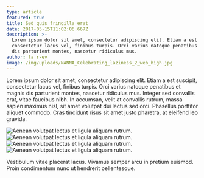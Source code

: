 ```yaml
---
type: article
featured: true
title: Sed quis fringilla erat
date: 2017-05-15T11:02:06.667Z
description: >-
  Lorem ipsum dolor sit amet, consectetur adipiscing elit. Etiam a est suscipit,
  consectetur lacus vel, finibus turpis. Orci varius natoque penatibus et magnis
  dis parturient montes, nascetur ridiculus mus.
author: la r-ev
image: /img/uploads/NANNA_Celebrating_laziness_2_web_high.jpg
---
```

Lorem ipsum dolor sit amet, consectetur adipiscing elit. Etiam a est suscipit, consectetur lacus vel, finibus turpis. Orci varius natoque penatibus et magnis dis parturient montes, nascetur ridiculus mus. Integer sed convallis erat, vitae faucibus nibh. In accumsan, velit at convallis rutrum, massa sapien maximus nisl, sit amet volutpat dui lectus sed orci. Phasellus porttitor aliquet commodo. Cras tincidunt risus sit amet justo pharetra, at eleifend leo gravida.

![Aenean volutpat lectus et ligula aliquam rutrum.](/img/uploads/NANNA_By_the_way.jpg)
![Aenean volutpat lectus et ligula aliquam rutrum.](/img/uploads/NANNA_Celebrating_laziness_1_web_high.jpg)
![Aenean volutpat lectus et ligula aliquam rutrum.](/img/uploads/NANNA_for_Lena_web_high.jpg)
![Aenean volutpat lectus et ligula aliquam rutrum.](/img/uploads/NANNA_RONDO_perfume_web_high.jpg)

Vestibulum vitae placerat lacus. Vivamus semper arcu in pretium euismod. Proin condimentum nunc ut hendrerit pellentesque.
